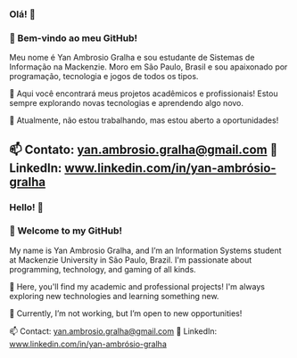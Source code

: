 ### Olá! 👋

### 🚀 Bem-vindo ao meu GitHub!
Meu nome é Yan Ambrosio Gralha e sou estudante de Sistemas de Informação na Mackenzie. Moro em São Paulo, Brasil e sou apaixonado por programação, tecnologia e jogos de todos os tipos.

📌 Aqui você encontrará meus projetos acadêmicos e profissionais! Estou sempre explorando novas tecnologias e aprendendo algo novo.

💼 Atualmente, não estou trabalhando, mas estou aberto a oportunidades!

📫 Contato: yan.ambrosio.gralha@gmail.com
🔗 LinkedIn: www.linkedin.com/in/yan-ambrósio-gralha
------------------------------------------
### Hello! 👋
### 🚀 Welcome to my GitHub!
My name is Yan Ambrosio Gralha, and I’m an Information Systems student at Mackenzie University in São Paulo, Brazil. I'm passionate about programming, technology, and gaming of all kinds.

📌 Here, you'll find my academic and professional projects! I'm always exploring new technologies and learning something new.

💼 Currently, I’m not working, but I’m open to new opportunities!

📫 Contact: yan.ambrosio.gralha@gmail.com
🔗 LinkedIn: www.linkedin.com/in/yan-ambrósio-gralha
